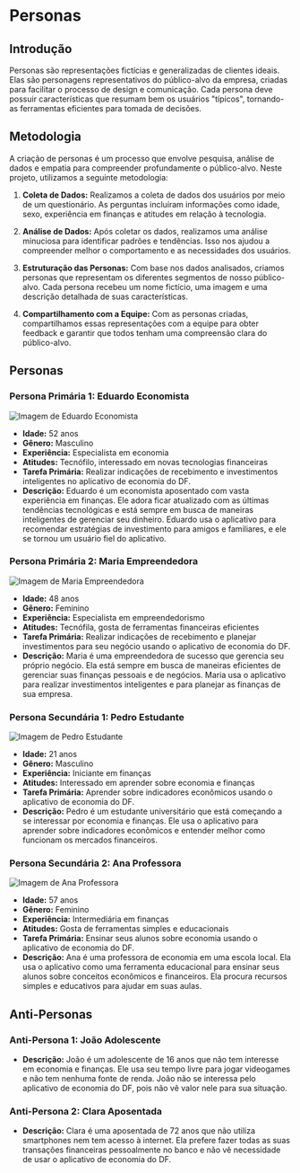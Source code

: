 # Personas

## Introdução
Personas são representações fictícias e generalizadas de clientes ideais. Elas são personagens representativos do público-alvo da empresa, criadas para facilitar o processo de design e comunicação. Cada persona deve possuir características que resumam bem os usuários "típicos", tornando-as ferramentas eficientes para tomada de decisões.

## Metodologia
A criação de personas é um processo que envolve pesquisa, análise de dados e empatia para compreender profundamente o público-alvo. Neste projeto, utilizamos a seguinte metodologia:

1. **Coleta de Dados:** Realizamos a coleta de dados dos usuários por meio de um questionário. As perguntas incluíram informações como idade, sexo, experiência em finanças e atitudes em relação à tecnologia.

2. **Análise de Dados:** Após coletar os dados, realizamos uma análise minuciosa para identificar padrões e tendências. Isso nos ajudou a compreender melhor o comportamento e as necessidades dos usuários.

3. **Estruturação das Personas:** Com base nos dados analisados, criamos personas que representam os diferentes segmentos de nosso público-alvo. Cada persona recebeu um nome fictício, uma imagem e uma descrição detalhada de suas características.

4. **Compartilhamento com a Equipe:** Com as personas criadas, compartilhamos essas representações com a equipe para obter feedback e garantir que todos tenham uma compreensão clara do público-alvo.

## Personas

### Persona Primária 1: Eduardo Economista
![Imagem de Eduardo Economista](link_da_imagem_eduardo.jpg)
- **Idade:** 52 anos
- **Gênero:** Masculino
- **Experiência:** Especialista em economia
- **Atitudes:** Tecnófilo, interessado em novas tecnologias financeiras
- **Tarefa Primária:** Realizar indicações de recebimento e investimentos inteligentes no aplicativo de economia do DF.
- **Descrição:** Eduardo é um economista aposentado com vasta experiência em finanças. Ele adora ficar atualizado com as últimas tendências tecnológicas e está sempre em busca de maneiras inteligentes de gerenciar seu dinheiro. Eduardo usa o aplicativo para recomendar estratégias de investimento para amigos e familiares, e ele se tornou um usuário fiel do aplicativo.

### Persona Primária 2: Maria Empreendedora
![Imagem de Maria Empreendedora](link_da_imagem_maria.jpg)
- **Idade:** 48 anos
- **Gênero:** Feminino
- **Experiência:** Especialista em empreendedorismo
- **Atitudes:** Tecnófila, gosta de ferramentas financeiras eficientes
- **Tarefa Primária:** Realizar indicações de recebimento e planejar investimentos para seu negócio usando o aplicativo de economia do DF.
- **Descrição:** Maria é uma empreendedora de sucesso que gerencia seu próprio negócio. Ela está sempre em busca de maneiras eficientes de gerenciar suas finanças pessoais e de negócios. Maria usa o aplicativo para realizar investimentos inteligentes e para planejar as finanças de sua empresa.

### Persona Secundária 1: Pedro Estudante
![Imagem de Pedro Estudante](link_da_imagem_pedro.jpg)
- **Idade:** 21 anos
- **Gênero:** Masculino
- **Experiência:** Iniciante em finanças
- **Atitudes:** Interessado em aprender sobre economia e finanças
- **Tarefa Primária:** Aprender sobre indicadores econômicos usando o aplicativo de economia do DF.
- **Descrição:** Pedro é um estudante universitário que está começando a se interessar por economia e finanças. Ele usa o aplicativo para aprender sobre indicadores econômicos e entender melhor como funcionam os mercados financeiros.

### Persona Secundária 2: Ana Professora
![Imagem de Ana Professora](link_da_imagem_ana.jpg)
- **Idade:** 57 anos
- **Gênero:** Feminino
- **Experiência:** Intermediária em finanças
- **Atitudes:** Gosta de ferramentas simples e educacionais
- **Tarefa Primária:** Ensinar seus alunos sobre economia usando o aplicativo de economia do DF.
- **Descrição:** Ana é uma professora de economia em uma escola local. Ela usa o aplicativo como uma ferramenta educacional para ensinar seus alunos sobre conceitos econômicos e financeiros. Ela procura recursos simples e educativos para ajudar em suas aulas.

## Anti-Personas

### Anti-Persona 1: João Adolescente
- **Descrição:** João é um adolescente de 16 anos que não tem interesse em economia e finanças. Ele usa seu tempo livre para jogar videogames e não tem nenhuma fonte de renda. João não se interessa pelo aplicativo de economia do DF, pois não vê valor nele para sua situação.

### Anti-Persona 2: Clara Aposentada
- **Descrição:** Clara é uma aposentada de 72 anos que não utiliza smartphones nem tem acesso à internet. Ela prefere fazer todas as suas transações financeiras pessoalmente no banco e não vê necessidade de usar o aplicativo de economia do DF.
